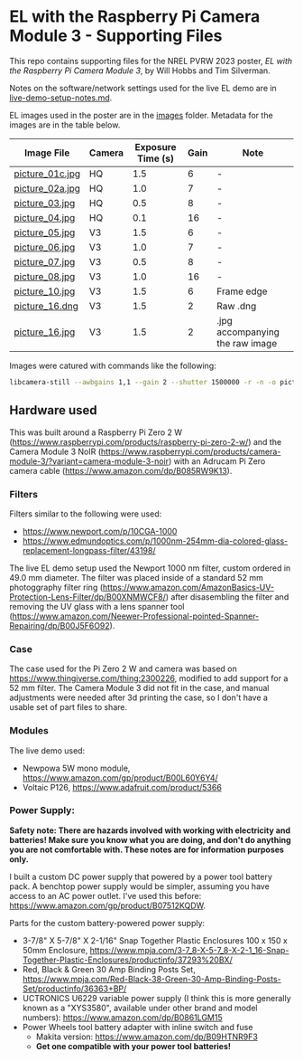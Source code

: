 # EL with the Raspberry Pi Camera Module 3 - Supporting Files

This repo contains supporting files for the NREL PVRW 2023 poster, _EL with the Raspberry Pi Camera Module 3_, by Will Hobbs and Tim Silverman. 

Notes on the software/network settings used for the live EL demo are in [live-demo-setup-notes.md](live-demo-setup-notes.md).

EL images used in the poster are in the [images](images) folder. Metadata for the images are in the table below.



| Image File | Camera | Exposure Time (s) | Gain | Note |
| --- | --- | --- | --- | --- |
| [picture_01c.jpg](images/picture_01c.jpg) | HQ | 1.5 | 6 | - |
| [picture_02a.jpg](images/picture_02a.jpg) | HQ | 1.0 | 7 | - |
| [picture_03.jpg](images/picture_03.jpg) | HQ | 0.5 | 8 | - |
| [picture_04.jpg](images/picture_04.jpg) | HQ | 0.1 | 16 | - |
| [picture_05.jpg](images/picture_05.jpg) | V3 | 1.5 | 6 | - |
| [picture_06.jpg](images/picture_06.jpg) | V3 | 1.0 | 7 | - |
| [picture_07.jpg](images/picture_07.jpg) | V3 | 0.5 | 8 | - |
| [picture_08.jpg](images/picture_08.jpg) | V3 | 1.0 | 16 | - |
| [picture_10.jpg](images/picture_10.jpg) | V3 | 1.5 | 6 | Frame edge |
| [picture_16.dng](images/picture_16.dng) | V3 | 1.5 | 2 | Raw .dng |
| [picture_16.jpg](images/picture_16.jpg) | V3 | 1.5 | 2 | .jpg accompanying the raw image |

Images were catured with commands like the following:

```bash
libcamera-still --awbgains 1,1 --gain 2 --shutter 1500000 -r -n -o picture_16.jpg
```

## Hardware used
This was built around a Raspberry Pi Zero 2 W (https://www.raspberrypi.com/products/raspberry-pi-zero-2-w/) and the Camera Module 3 NoIR (https://www.raspberrypi.com/products/camera-module-3/?variant=camera-module-3-noir) with an Adrucam Pi Zero camera cable (https://www.amazon.com/dp/B085RW9K13). 

### Filters
Filters similar to the following were used:
- https://www.newport.com/p/10CGA-1000 
- https://www.edmundoptics.com/p/1000nm-254mm-dia-colored-glass-replacement-longpass-filter/43198/

The live EL demo setup used the Newport 1000 nm filter, custom ordered in 49.0 mm diameter. The filter was placed inside of a standard 52 mm photoggraphy filter ring (https://www.amazon.com/AmazonBasics-UV-Protection-Lens-Filter/dp/B00XNMWCF8/) after disasembling the filter and removing the UV glass with a lens spanner tool (https://www.amazon.com/Neewer-Professional-pointed-Spanner-Repairing/dp/B00J5F6O92). 

### Case
The case used for the Pi Zero 2 W and camera was based on https://www.thingiverse.com/thing:2300226, modified to add support for a 52 mm filter. The Camera Module 3 did not fit in the case, and manual adjustments were needed after 3d printing the case, so I don't have a usable set of part files to share. 

### Modules
The live demo used:
- Newpowa 5W mono module, https://www.amazon.com/gp/product/B00L60Y6Y4/
- Voltaic P126, https://www.adafruit.com/product/5366

### Power Supply:

**Safety note: There are hazards involved with working with electricity and batteries! Make sure you know what you are doing, and don't do anything you are not comfortable with. These notes are for information purposes only.**

I built a custom DC power supply that powered by a power tool battery pack. A benchtop power supply would be simpler, assuming you have access to an AC power outlet. I've used this before: https://www.amazon.com/gp/product/B07512KQDW.

Parts for the custom battery-powered power supply:
- 3-7/8" X 5-7/8" X 2-1/16" Snap Together Plastic Enclosures 100 x 150 x 50mm Enclosure, https://www.mpja.com/3-7_8-X-5-7_8-X-2-1_16-Snap-Together-Plastic-Enclosures/productinfo/37293%20BX/
- Red, Black & Green 30 Amp Binding Posts Set, https://www.mpja.com/Red-Black-38-Green-30-Amp-Binding-Posts-Set/productinfo/36363+BP/
- UCTRONICS U6229 variable power supply (I think this is more generally known as a "XYS3580", available under other brand and model numbers): https://www.amazon.com/dp/B0861LGM15
- Power Wheels tool battery adapter with inline switch and fuse
  - Makita version: https://www.amazon.com/dp/B09HTNR9F3
  - **Get one compatible with your power tool batteries!**

